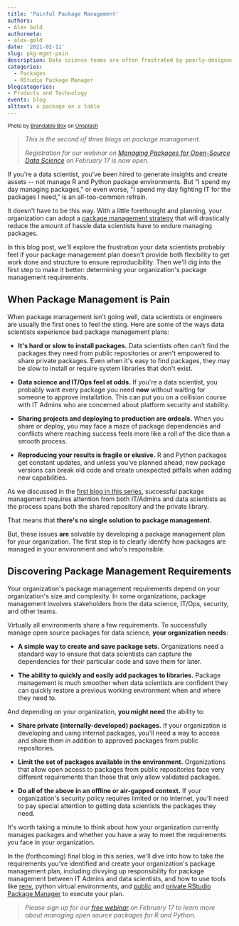 ```yaml
---
title: 'Painful Package Management'
authors: 
- Alex Gold
authormeta:
- alex-gold
date: '2021-02-11'
slug: pkg-mgmt-pain
description: Data science teams are often frustrated by poorly-designed or nonexistent approaches to R and Python package management. In this post, you'll learn specifically how that pain shows up for data scientists and how to identify your organization's requirements for a better package management plan.
categories:
  - Packages
  - RStudio Package Manager
blogcategories:
- Products and Technology
events: blog
alttext: a package on a table
---
```

<sup>Photo by <a href="https://unsplash.com/@brandablebox?utm_source=unsplash&amp;utm_medium=referral&amp;utm_content=creditCopyText">Brandable Box</a> on <a href="https://unsplash.com/?utm_source=unsplash&amp;utm_medium=referral&amp;utm_content=creditCopyText">Unsplash</a></span></sup>

> *This is the second of three blogs on package management.*
>
> *Registration for our webinar on [Managing Packages for Open-Source Data Science](https://rstudio.com/registration/managing-packages-for-open-source-data-science/) on February 17 is now open.*

If you're a data scientist, you've been hired to generate insights and create assets -- not manage R and Python package environments. But "I spend my day managing packages," or even worse, "I spend my day fighting IT for the packages I need," is an all-too-common refrain.

It doesn't have to be this way. With a little forethought and planning, your organization can adopt a [package management strategy](https://environments.rstudio.com/reproduce.html) that will drastically reduce the amount of hassle data scientists have to endure managing packages.

In this blog post, we'll explore the frustration your data scientists probably feel if your package management plan doesn't provide both flexibility to get work done and structure to ensure reproducibility. Then we'll dig into the first step to make it better: determining your organization's package management requirements.

## When Package Management is Pain

When package management isn't going well, data scientists or engineers are usually the first ones to feel the sting. Here are some of the ways data scientists experience bad package management plans:

-   **It's hard or slow to install packages.** Data scientists often can't find the packages they need from public repositories or aren't empowered to share private packages. Even when it's easy to find packages, they may be slow to install or require system libraries that don't exist.

-   **Data science and IT/Ops feel at odds.** If you're a data scientist, you probably want every package you need **now** without waiting for someone to approve installation. This can put you on a collision course with IT Admins who are concerned about platform security and stability.

-   **Sharing projects and deploying to production are ordeals.** When you share or deploy, you may face a maze of package dependencies and conflicts where reaching success feels more like a roll of the dice than a smooth process.

-   **Reproducing your results is fragile or elusive.** R and Python packages get constant updates, and unless you've planned ahead, new package versions can break old code and create unexpected pitfalls when adding new capabilities.

As we discussed in the [first blog in this series](https://blog.rstudio.com/2021/02/05/pkg-mgmt-prime-directive/), successful package management requires attention from both IT/Admins and data scientists as the process spans both the shared repository and the private library.

That means that **there's no single solution to package management**.

But, these issues **are** solvable by developing a package management plan for your organization. The first step is to clearly identify how packages are managed in your environment and who's responsible.

## Discovering Package Management Requirements

Your organization's package management requirements depend on your organization's size and complexity. In some organizations, package management involves stakeholders from the data science, IT/Ops, security, and other teams.

Virtually all environments share a few requirements. To successfully manage open source packages for data science, **your organization needs**:

-   **A simple way to create and save package sets.** Organizations need a standard way to ensure that data scientists can capture the dependencies for their particular code and save them for later.

-   **The ability to quickly and easily add packages to libraries.** Package management is much smoother when data scientists are confident they can quickly restore a previous working environment when and where they need to.

And depending on your organization, **you might need** the ability to:

-   **Share private (internally-developed) packages.** If your organization is developing and using internal packages, you'll need a way to access and share them in addition to approved packages from public repositories.

-   **Limit the set of packages available in the environment.** Organizations that allow open access to packages from public repositories face very different requirements than those that only allow validated packages.

-   **Do all of the above in an offline or air-gapped context.** If your organization's security policy requires limited or no internet, you'll need to pay special attention to getting data scientists the packages they need.

It's worth taking a minute to think about how your organization currently manages packages and whether you have a way to meet the requirements you face in your organization.

In the (forthcoming) final blog in this series, we'll dive into how to take the requirements you've identified and create your organization's package management plan, including divvying up responsibility for package management between IT Admins and data scientists, and how to use tools like [renv](https://rstudio.github.io/renv/index.html), python virtual environments, and [public](https://packagemanager.rstudio.com) and [private RStudio Package Manager](https://rstudio.com/products/package-manager/) to execute your plan.

> *Please sign up for our [free webinar](https://rstudio.com/registration/managing-packages-for-open-source-data-science/) on February 17 to learn more about managing open source packages for R and Python.*
